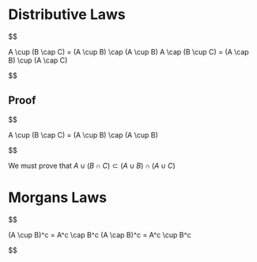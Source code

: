 # Distributive Laws

$$

A \cup (B \cap C) = (A \cup B) \cap (A \cup B)
A \cap (B \cup C) = (A \cap B) \cup (A \cap C)

$$

## Proof

$$

A \cup (B \cap C) = (A \cup B) \cap (A \cup B)

$$

We must prove that $A \cup (B \cap C) \subset (A \cup B) \cap (A \cup C)$

# Morgans Laws

$$

(A \cup B)^c = A^c \cap B^c
(A \cap B)^c = A^c \cup B^c

$$


